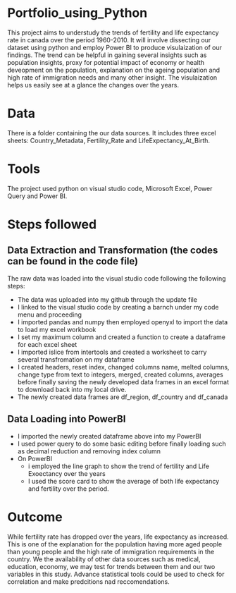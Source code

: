# Portfolio_using_Python
This project aims to understudy the trends of fertility and life expectancy rate in canada over the period 1960-2010. It will involve dissecting our dataset using python and employ Power BI to produce visulaization of our findings. The trend can be helpful in gaining several insights such as population insights, proxy for potential impact of economy or health deveopment on the population, explanation on the ageing population and high rate of immigration needs and many other insight. The visulaization helps us easily see at a glance the changes over the years.

# Data
There is a folder containing the our data sources. It includes three excel sheets: Country_Metadata, Fertility_Rate and LifeExpectancy_At_Birth.

# Tools
The project used python on visual studio code, Microsoft Excel, Power Query and Power BI.

# Steps followed
## Data Extraction and Transformation (the codes can be found in the code file)
The raw data was loaded into the visual studio code following the following steps:
  - The data was uploaded into my github through the update file
  - I linked to the visual studio code by creating a barnch under my code menu and proceeding
  - I imported pandas and numpy then employed openyxl to import the data to load my excel workbook
  - I set my maximum column and created a function to create a dataframe for each excel sheet
  - I imported islice from intertools and created a worksheet to carry several transfromation on my dataframe
  - I created headers, reset index, changed columns name, melted columns, change type from text to integers, merged, created columns, averages before finally saving the newly developed data frames in an excel format to download back into my local drive.
  - The newly created data frames are df_region, df_country and df_canada
    
## Data Loading into PowerBI
  - I imported the newly created dataframe above into my PowerBI
  - I used power query to do some basic editing before finally loading such as decimal reduction and removing index column
  - On PowerBI
    - i employed the line graph to show the trend of fertility and Life Exoectancy over the years
    - I used the score card to show the average of both life expectancy and fertility over the period.

# Outcome
While fertility rate has dropped over the years, life expectancy as increased. This is one of the explanation for the population having more aged people than young people and the high rate of immigration requirements in the country. We the availability of other data sources such as medical, education, economy, we may test for trends between them and our two variables in this study. Advance statistical tools could be used to check for correlation and make predcitions nad reccomendations. 

